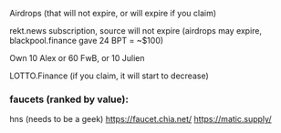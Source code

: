 Airdrops (that will not expire, or will expire if you claim)

rekt.news subscription, source will not expire (airdrops may expire, blackpool.finance gave 24 BPT = ~$100)

Own 10 Alex or 60 FwB, or 10 Julien


LOTTO.Finance (if you claim, it will start to decrease)


### faucets (ranked by value):
hns (needs to be a geek)
https://faucet.chia.net/
https://matic.supply/
